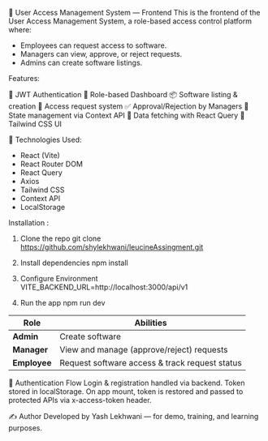 📘 User Access Management System — Frontend
This is the frontend of the User Access Management System, a role-based access control platform where:

* Employees can request access to software.
* Managers can view, approve, or reject requests.
* Admins can create software listings.

Features:

🔐 JWT Authentication
👥 Role-based Dashboard
📦 Software listing & creation
📝 Access request system
✅ Approval/Rejection by Managers
🧠 State management via Context API
🔄 Data fetching with React Query
🎨 Tailwind CSS UI

🔧 Technologies Used:

* React (Vite)
* React Router DOM
* React Query
* Axios
* Tailwind CSS
* Context API
* LocalStorage

Installation :

1. Clone the repo
git clone https://github.com/shylekhwani/leucineAssingment.git

2. Install dependencies
npm install

3. Configure Environment
VITE_BACKEND_URL=http://localhost:3000/api/v1


4. Run the app
npm run dev


| Role         | Abilities                                      |
| ------------ | ---------------------------------------------- |
| **Admin**    | Create software                                |
| **Manager**  | View and manage (approve/reject) requests      |
| **Employee** | Request software access & track request status |


🔐 Authentication Flow
Login & registration handled via backend.
Token stored in localStorage.
On app mount, token is restored and passed to protected APIs via x-access-token header.

✍️ Author
Developed by Yash Lekhwani — for demo, training, and learning purposes.